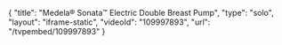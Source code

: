 {
    "title": "Medela&reg; Sonata&trade; Electric Double Breast Pump",
    "type": "solo",
    "layout": "iframe-static",
    "videoId": "109997893",
    "url": "\/tvpembed\/109997893"
}